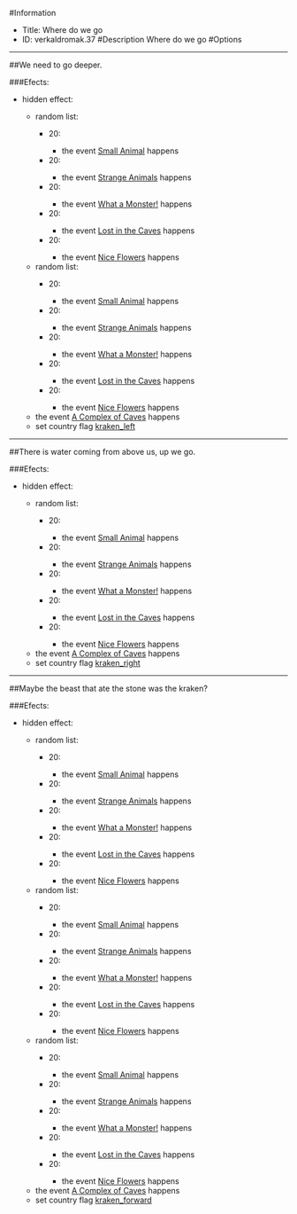 #Information
 - Title: Where do we go
 - ID: verkaldromak.37
#Description
Where do we go
#Options

___
##We need to go deeper.

###Efects:<ul><li>hidden effect:</li><ul><li>random list:</li><ul><li>20:</li><ul><li>the event [Small Animal](../events/small_animal.md) happens</li></ul><li>20:</li><ul><li>the event [Strange Animals](../events/strange_animals.md) happens</li></ul><li>20:</li><ul><li>the event [What a Monster!](../events/what_a_monster.md) happens</li></ul><li>20:</li><ul><li>the event [Lost in the Caves](../events/lost_in_the_caves.md) happens</li></ul><li>20:</li><ul><li>the event [Nice Flowers](../events/nice_flowers.md) happens</li></ul></ul><li>random list:</li><ul><li>20:</li><ul><li>the event [Small Animal](../events/small_animal.md) happens</li></ul><li>20:</li><ul><li>the event [Strange Animals](../events/strange_animals.md) happens</li></ul><li>20:</li><ul><li>the event [What a Monster!](../events/what_a_monster.md) happens</li></ul><li>20:</li><ul><li>the event [Lost in the Caves](../events/lost_in_the_caves.md) happens</li></ul><li>20:</li><ul><li>the event [Nice Flowers](../events/nice_flowers.md) happens</li></ul></ul><li>the event [A Complex of Caves](../events/a_complex_of_caves.md) happens</li><li>set country flag [kraken_left](../flags/kraken_left.md)</li></ul></ul>

___
##There is water coming from above us, up we go.

###Efects:<ul><li>hidden effect:</li><ul><li>random list:</li><ul><li>20:</li><ul><li>the event [Small Animal](../events/small_animal.md) happens</li></ul><li>20:</li><ul><li>the event [Strange Animals](../events/strange_animals.md) happens</li></ul><li>20:</li><ul><li>the event [What a Monster!](../events/what_a_monster.md) happens</li></ul><li>20:</li><ul><li>the event [Lost in the Caves](../events/lost_in_the_caves.md) happens</li></ul><li>20:</li><ul><li>the event [Nice Flowers](../events/nice_flowers.md) happens</li></ul></ul><li>the event [A Complex of Caves](../events/a_complex_of_caves.md) happens</li><li>set country flag [kraken_right](../flags/kraken_right.md)</li></ul></ul>

___
##Maybe the beast that ate the stone was the kraken?

###Efects:<ul><li>hidden effect:</li><ul><li>random list:</li><ul><li>20:</li><ul><li>the event [Small Animal](../events/small_animal.md) happens</li></ul><li>20:</li><ul><li>the event [Strange Animals](../events/strange_animals.md) happens</li></ul><li>20:</li><ul><li>the event [What a Monster!](../events/what_a_monster.md) happens</li></ul><li>20:</li><ul><li>the event [Lost in the Caves](../events/lost_in_the_caves.md) happens</li></ul><li>20:</li><ul><li>the event [Nice Flowers](../events/nice_flowers.md) happens</li></ul></ul><li>random list:</li><ul><li>20:</li><ul><li>the event [Small Animal](../events/small_animal.md) happens</li></ul><li>20:</li><ul><li>the event [Strange Animals](../events/strange_animals.md) happens</li></ul><li>20:</li><ul><li>the event [What a Monster!](../events/what_a_monster.md) happens</li></ul><li>20:</li><ul><li>the event [Lost in the Caves](../events/lost_in_the_caves.md) happens</li></ul><li>20:</li><ul><li>the event [Nice Flowers](../events/nice_flowers.md) happens</li></ul></ul><li>random list:</li><ul><li>20:</li><ul><li>the event [Small Animal](../events/small_animal.md) happens</li></ul><li>20:</li><ul><li>the event [Strange Animals](../events/strange_animals.md) happens</li></ul><li>20:</li><ul><li>the event [What a Monster!](../events/what_a_monster.md) happens</li></ul><li>20:</li><ul><li>the event [Lost in the Caves](../events/lost_in_the_caves.md) happens</li></ul><li>20:</li><ul><li>the event [Nice Flowers](../events/nice_flowers.md) happens</li></ul></ul><li>the event [A Complex of Caves](../events/a_complex_of_caves.md) happens</li><li>set country flag [kraken_forward](../flags/kraken_forward.md)</li></ul></ul>
